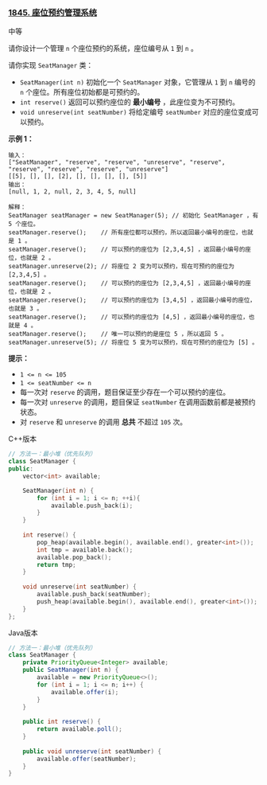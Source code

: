 ### [1845. 座位预约管理系统](https://leetcode.cn/problems/seat-reservation-manager/)

中等

请你设计一个管理 `n` 个座位预约的系统，座位编号从 `1` 到 `n` 。

请你实现 `SeatManager` 类：

- `SeatManager(int n)` 初始化一个 `SeatManager` 对象，它管理从 `1` 到 `n` 编号的 `n` 个座位。所有座位初始都是可预约的。
- `int reserve()` 返回可以预约座位的 **最小编号** ，此座位变为不可预约。
- `void unreserve(int seatNumber)` 将给定编号 `seatNumber` 对应的座位变成可以预约。

**示例 1：**

```
输入：
["SeatManager", "reserve", "reserve", "unreserve", "reserve", "reserve", "reserve", "reserve", "unreserve"]
[[5], [], [], [2], [], [], [], [], [5]]
输出：
[null, 1, 2, null, 2, 3, 4, 5, null]

解释：
SeatManager seatManager = new SeatManager(5); // 初始化 SeatManager ，有 5 个座位。
seatManager.reserve();    // 所有座位都可以预约，所以返回最小编号的座位，也就是 1 。
seatManager.reserve();    // 可以预约的座位为 [2,3,4,5] ，返回最小编号的座位，也就是 2 。
seatManager.unreserve(2); // 将座位 2 变为可以预约，现在可预约的座位为 [2,3,4,5] 。
seatManager.reserve();    // 可以预约的座位为 [2,3,4,5] ，返回最小编号的座位，也就是 2 。
seatManager.reserve();    // 可以预约的座位为 [3,4,5] ，返回最小编号的座位，也就是 3 。
seatManager.reserve();    // 可以预约的座位为 [4,5] ，返回最小编号的座位，也就是 4 。
seatManager.reserve();    // 唯一可以预约的是座位 5 ，所以返回 5 。
seatManager.unreserve(5); // 将座位 5 变为可以预约，现在可预约的座位为 [5] 。
```

**提示：**

- `1 <= n <= 105`
- `1 <= seatNumber <= n`
- 每一次对 `reserve` 的调用，题目保证至少存在一个可以预约的座位。
- 每一次对 `unreserve` 的调用，题目保证 `seatNumber` 在调用函数前都是被预约状态。
- 对 `reserve` 和 `unreserve` 的调用 **总共** 不超过 `105` 次。

C++版本

```c++
// 方法一：最小堆（优先队列）
class SeatManager {
public:
    vector<int> available;

    SeatManager(int n) {
        for (int i = 1; i <= n; ++i){
            available.push_back(i);
        }
    }
    
    int reserve() {
        pop_heap(available.begin(), available.end(), greater<int>());
        int tmp = available.back();
        available.pop_back();
        return tmp;
    }
    
    void unreserve(int seatNumber) {
        available.push_back(seatNumber);
        push_heap(available.begin(), available.end(), greater<int>());
    }
};
```

Java版本

```java
// 方法一：最小堆（优先队列）
class SeatManager {
    private PriorityQueue<Integer> available;
    public SeatManager(int n) {
        available = new PriorityQueue<>();
        for (int i = 1; i <= n; i++) {
            available.offer(i);
        }
    }
    
    public int reserve() {
        return available.poll();
    }
    
    public void unreserve(int seatNumber) {
        available.offer(seatNumber);
    }
}
```

